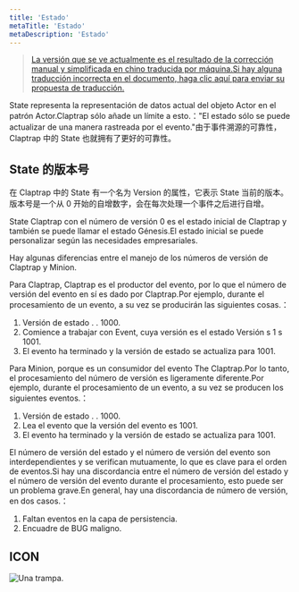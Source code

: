 ```yaml
---
title: 'Estado'
metaTitle: 'Estado'
metaDescription: 'Estado'
---
```


> [La versión que se ve actualmente es el resultado de la corrección manual y simplificada en chino traducida por máquina.Si hay alguna traducción incorrecta en el documento, haga clic aquí para enviar su propuesta de traducción.](https://crwd.in/newbeclaptrap)

State representa la representación de datos actual del objeto Actor en el patrón Actor.Claptrap sólo añade un límite a esto.："El estado sólo se puede actualizar de una manera rastreada por el evento."由于事件溯源的可靠性，Claptrap 中的 State 也就拥有了更好的可靠性。

## State 的版本号

在 Claptrap 中的 State 有一个名为 Version 的属性，它表示 State 当前的版本。版本号是一个从 0 开始的自增数字，会在每次处理一个事件之后进行自增。

State Claptrap con el número de versión 0 es el estado inicial de Claptrap y también se puede llamar el estado Génesis.El estado inicial se puede personalizar según las necesidades empresariales.

Hay algunas diferencias entre el manejo de los números de versión de Claptrap y Minion.

Para Claptrap, Claptrap es el productor del evento, por lo que el número de versión del evento en sí es dado por Claptrap.Por ejemplo, durante el procesamiento de un evento, a su vez se producirán las siguientes cosas.：

1. Versión de estado . . 1000.
2. Comience a trabajar con Event, cuya versión es el estado Versión s 1 s 1001.
3. El evento ha terminado y la versión de estado se actualiza para 1001.

Para Minion, porque es un consumidor del evento The Claptrap.Por lo tanto, el procesamiento del número de versión es ligeramente diferente.Por ejemplo, durante el procesamiento de un evento, a su vez se producen los siguientes eventos.：

1. Versión de estado . . 1000.
2. Lea el evento que la versión del evento es 1001.
3. El evento ha terminado y la versión de estado se actualiza para 1001.

El número de versión del estado y el número de versión del evento son interdependientes y se verifican mutuamente, lo que es clave para el orden de eventos.Si hay una discordancia entre el número de versión del estado y el número de versión del evento durante el procesamiento, esto puede ser un problema grave.En general, hay una discordancia de número de versión, en dos casos.：

1. Faltan eventos en la capa de persistencia.
2. Encuadre de BUG maligno.

## ICON

![Una trampa.](/images/claptrap_icons/state.svg)
